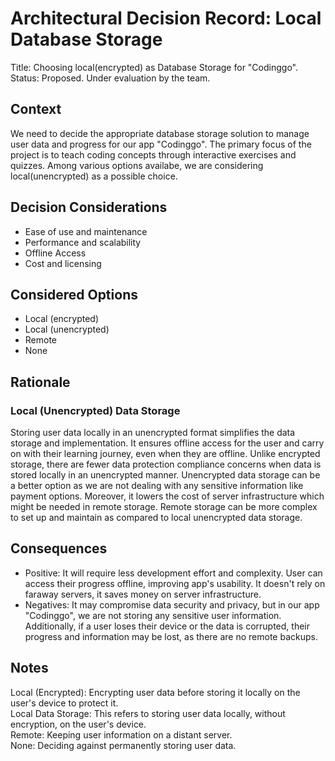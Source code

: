 # Architectural Decision Record: Local Database Storage

Title: Choosing local(encrypted) as Database Storage for "Codinggo".  
Status: Proposed. Under evaluation by the team.

## Context
We need to decide the appropriate database storage solution to manage user data and progress for our app "Codinggo". The primary focus of the project is to teach coding concepts through interactive exercises and quizzes. Among various options availabe, we are considering local(unencrypted) as a possible choice.

## Decision Considerations
- Ease of use and maintenance  
- Performance and scalability  
- Offline Access  
- Cost and licensing  

## Considered Options
- Local (encrypted)  
- Local (unencrypted)  
- Remote  
- None

## Rationale
### Local (Unencrypted) Data Storage
Storing user data locally in an unencrypted format simplifies the data storage and implementation. It ensures offline access for the user and carry on with their learning journey, even when they are offline. Unlike encrypted storage, there are fewer data protection compliance concerns when data is stored locally in an unencrypted manner. Unencrypted data storage can be a better option as we are not dealing with any sensitive information like payment options. Moreover, it lowers the cost of server infrastructure which might be needed in remote storage. Remote storage can be more complex to set up and maintain as compared to local unencrypted data storage.

## Consequences
- Positive: It will require less development effort and complexity. User can access their progress offline, improving app's usability. It doesn't rely on faraway servers, it saves money on server infrastructure.  
- Negatives: It may compromise data security and privacy, but in our app "Codinggo", we are not storing any sensitive user information. Additionally, if a user loses their device or the data is corrupted, their progress and information may be lost, as there are no remote backups.

## Notes
Local (Encrypted): Encrypting user data before storing it locally on the user's device to protect it.  
Local Data Storage: This refers to storing user data locally, without encryption, on the user's device.  
Remote: Keeping user information on a distant server.  
None: Deciding against permanently storing user data.
